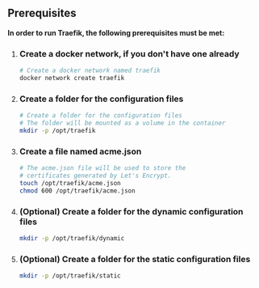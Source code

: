 ## Prerequisites

**In order to run Traefik, the following prerequisites must be met:**

1. ### Create a docker network, if you don't have one already
    ```bash
    # Create a docker network named traefik
    docker network create traefik
    ```
2. ### Create a folder for the configuration files
    ```bash
    # Create a folder for the configuration files
    # The folder will be mounted as a volume in the container
    mkdir -p /opt/traefik
    ```
3. ### Create a file named  acme.json
    ```bash
    # The acme.json file will be used to store the
    # certificates generated by Let's Encrypt.
    touch /opt/traefik/acme.json
    chmod 600 /opt/traefik/acme.json
    ```
4. ### (Optional) Create a folder for the dynamic configuration files
    ```bash
    mkdir -p /opt/traefik/dynamic
    ```
5. ### (Optional) Create a folder for the static configuration files
    ```bash
    mkdir -p /opt/traefik/static
    ```